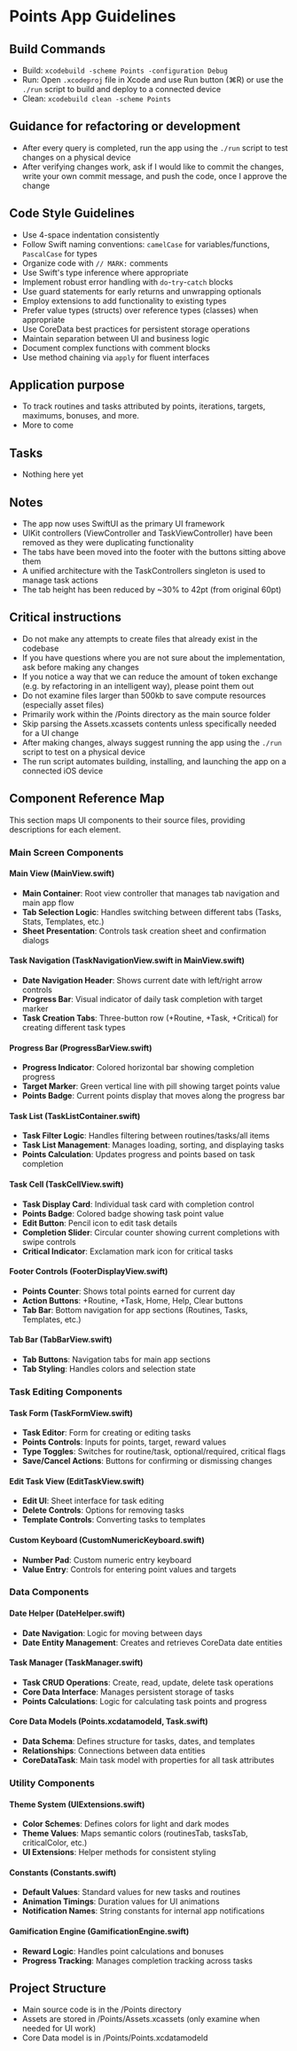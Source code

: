 # Points App Guidelines

## Build Commands
- Build: `xcodebuild -scheme Points -configuration Debug`
- Run: Open `.xcodeproj` file in Xcode and use Run button (⌘R) or use the `./run` script to build and deploy to a connected device
- Clean: `xcodebuild clean -scheme Points`

## Guidance for refactoring or development
- After every query is completed, run the app using the `./run` script to test changes on a physical device
- After verifying changes work, ask if I would like to commit the changes, write your own commit message, and push the code, once I approve the change

## Code Style Guidelines
- Use 4-space indentation consistently
- Follow Swift naming conventions: `camelCase` for variables/functions, `PascalCase` for types
- Organize code with `// MARK:` comments
- Use Swift's type inference where appropriate
- Implement robust error handling with `do`-`try`-`catch` blocks
- Use guard statements for early returns and unwrapping optionals
- Employ extensions to add functionality to existing types
- Prefer value types (structs) over reference types (classes) when appropriate
- Use CoreData best practices for persistent storage operations
- Maintain separation between UI and business logic
- Document complex functions with comment blocks
- Use method chaining via `apply` for fluent interfaces

## Application purpose
- To track routines and tasks attributed by points, iterations, targets, maximums, bonuses, and more.
- More to come

## Tasks
- Nothing here yet

## Notes
- The app now uses SwiftUI as the primary UI framework
- UIKit controllers (ViewController and TaskViewController) have been removed as they were duplicating functionality
- The tabs have been moved into the footer with the buttons sitting above them
- A unified architecture with the TaskControllers singleton is used to manage task actions
- The tab height has been reduced by ~30% to 42pt (from original 60pt)

## Critical instructions
- Do not make any attempts to create files that already exist in the codebase
- If you have questions where you are not sure about the implementation, ask before making any changes
- If you notice a way that we can reduce the amount of token exchange (e.g. by refactoring in an intelligent way), please point them out
- Do not examine files larger than 500kb to save compute resources (especially asset files)
- Primarily work within the /Points directory as the main source folder
- Skip parsing the Assets.xcassets contents unless specifically needed for a UI change
- After making changes, always suggest running the app using the `./run` script to test on a physical device
- The run script automates building, installing, and launching the app on a connected iOS device

## Component Reference Map

This section maps UI components to their source files, providing descriptions for each element.

### Main Screen Components

#### Main View (MainView.swift)
- **Main Container**: Root view controller that manages tab navigation and main app flow
- **Tab Selection Logic**: Handles switching between different tabs (Tasks, Stats, Templates, etc.)
- **Sheet Presentation**: Controls task creation sheet and confirmation dialogs

#### Task Navigation (TaskNavigationView.swift in MainView.swift)
- **Date Navigation Header**: Shows current date with left/right arrow controls
- **Progress Bar**: Visual indicator of daily task completion with target marker
- **Task Creation Tabs**: Three-button row (+Routine, +Task, +Critical) for creating different task types

#### Progress Bar (ProgressBarView.swift)
- **Progress Indicator**: Colored horizontal bar showing completion progress
- **Target Marker**: Green vertical line with pill showing target points value
- **Points Badge**: Current points display that moves along the progress bar

#### Task List (TaskListContainer.swift)
- **Task Filter Logic**: Handles filtering between routines/tasks/all items
- **Task List Management**: Manages loading, sorting, and displaying tasks
- **Points Calculation**: Updates progress and points based on task completion

#### Task Cell (TaskCellView.swift)
- **Task Display Card**: Individual task card with completion control
- **Points Badge**: Colored badge showing task point value
- **Edit Button**: Pencil icon to edit task details
- **Completion Slider**: Circular counter showing current completions with swipe controls
- **Critical Indicator**: Exclamation mark icon for critical tasks

#### Footer Controls (FooterDisplayView.swift)
- **Points Counter**: Shows total points earned for current day
- **Action Buttons**: +Routine, +Task, Home, Help, Clear buttons
- **Tab Bar**: Bottom navigation for app sections (Routines, Tasks, Templates, etc.)

#### Tab Bar (TabBarView.swift)
- **Tab Buttons**: Navigation tabs for main app sections
- **Tab Styling**: Handles colors and selection state

### Task Editing Components

#### Task Form (TaskFormView.swift)
- **Task Editor**: Form for creating or editing tasks
- **Points Controls**: Inputs for points, target, reward values
- **Type Toggles**: Switches for routine/task, optional/required, critical flags
- **Save/Cancel Actions**: Buttons for confirming or dismissing changes

#### Edit Task View (EditTaskView.swift)
- **Edit UI**: Sheet interface for task editing
- **Delete Controls**: Options for removing tasks
- **Template Controls**: Converting tasks to templates

#### Custom Keyboard (CustomNumericKeyboard.swift)
- **Number Pad**: Custom numeric entry keyboard
- **Value Entry**: Controls for entering point values and targets

### Data Components

#### Date Helper (DateHelper.swift)
- **Date Navigation**: Logic for moving between days
- **Date Entity Management**: Creates and retrieves CoreData date entities

#### Task Manager (TaskManager.swift)
- **Task CRUD Operations**: Create, read, update, delete task operations
- **Core Data Interface**: Manages persistent storage of tasks
- **Points Calculations**: Logic for calculating task points and progress

#### Core Data Models (Points.xcdatamodeld, Task.swift)
- **Data Schema**: Defines structure for tasks, dates, and templates
- **Relationships**: Connections between data entities
- **CoreDataTask**: Main task model with properties for all task attributes

### Utility Components

#### Theme System (UIExtensions.swift)
- **Color Schemes**: Defines colors for light and dark modes
- **Theme Values**: Maps semantic colors (routinesTab, tasksTab, criticalColor, etc.)
- **UI Extensions**: Helper methods for consistent styling

#### Constants (Constants.swift)
- **Default Values**: Standard values for new tasks and routines
- **Animation Timings**: Duration values for UI animations
- **Notification Names**: String constants for internal app notifications

#### Gamification Engine (GamificationEngine.swift)
- **Reward Logic**: Handles point calculations and bonuses
- **Progress Tracking**: Manages completion tracking across tasks

## Project Structure
- Main source code is in the /Points directory
- Assets are stored in /Points/Assets.xcassets (only examine when needed for UI work)
- Core Data model is in /Points/Points.xcdatamodeld
